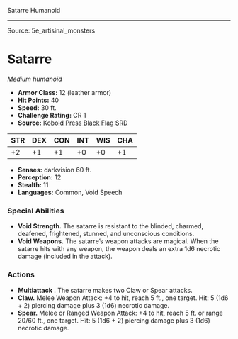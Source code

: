 <MonsterName/>Satarre</MonsterName>
<CreatureType/>Humanoid</CreatureType>



---

Source: 5e_artisinal_monsters

# Satarre

*Medium humanoid*

- **Armor Class:** 12 (leather armor)
- **Hit Points:** 40
- **Speed:** 30 ft.
- **Challenge Rating:** CR 1
- **Source:** [Kobold Press Black Flag SRD](https://koboldpress.com/black-flag-roleplaying/)

| STR | DEX | CON | INT | WIS | CHA |
| --- | --- | --- | --- | --- | --- |
| +2 | +1 | +1 | +0 | +0 | +1 |

- **Senses:** darkvision 60 ft.
- **Perception:** 12
- **Stealth:** 11
- **Languages:** Common, Void Speech

### Special Abilities

- **Void Strength.** The satarre is resistant to the blinded, charmed, deafened, frightened, stunned, and unconscious conditions.
- **Void Weapons.** The satarre’s weapon attacks are magical. When the satarre hits with any weapon, the weapon deals an extra 1d6 necrotic damage (included in the attack).

### Actions

- **Multiattack** . The satarre makes two Claw or Spear attacks.
- **Claw.** Melee Weapon Attack: +4 to hit, reach 5 ft., one target. Hit: 5 (1d6 + 2) piercing damage plus 3 (1d6) necrotic damage.
- **Spear.** Melee or Ranged Weapon Attack: +4 to hit, reach 5 ft. or range 20/60 ft., one target. Hit: 5 (1d6 + 2) piercing damage plus 3 (1d6) necrotic damage.



